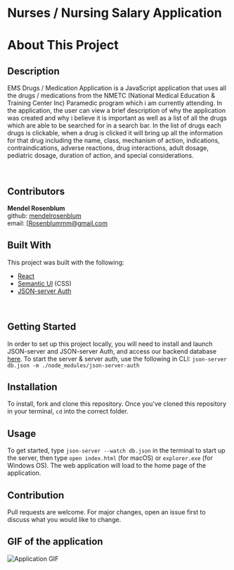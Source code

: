 # Nurses / Nursing Salary Application
# About This Project


## Description

EMS Drugs / Medication Application is a JavaScript application that uses all the drugs / medications from the NMETC (National Medical Education & Training Center Inc) Paramedic program which i am currently attending. In the application, the user can view a brief description of why the application was created and why i believe it is important as well as a list of all the drugs which are able to be searched for in a search bar. In the list of drugs each drugs is clickable, when a drug is clicked it will bring up all the information for that drug including the name, class, mechanism of action, indications, contraindications, adverse reactions, drug interactions, adult dosage, pediatric dosage, duration of action, and special considerations.

<br />

## Contributors
**Mendel Rosenblum**
<br />
github: [mendelrosenblum](https://github.com/mendelr20)
<br />
email: [Rosenblummm@gmail.com

## Built With
This project was built with the following:
- [React](https://reactjs.org/)
- [Semantic UI](https://react.semantic-ui.com/) (CSS)
- [JSON-server Auth](https://www.npmjs.com/package/json-server-auth)
<br />

## Getting Started
In order to set up this project locally, you will need to install and launch JSON-server and JSON-server Auth, and access our backend database [here](https://github.com/clogan1/dunderlist-backend). To start the server & server auth, use the following in CLI:
```json-server db.json -m ./node_modules/json-server-auth```




## Installation

To install, fork and clone this repository. Once you've cloned this repository in your terminal, ```cd``` into the correct folder.

## Usage

To get started, type ```json-server --watch db.json``` in the terminal to start up the server, then type ```open index.html``` (for macOS) or ```explorer.exe``` (for Windows OS). The web application will load to the home page of the application. 

## Contribution

Pull requests are welcome. For major changes, open an issue first to discuss what you would like to change. 

## GIF of the application

![Application GIF](app.gif)

